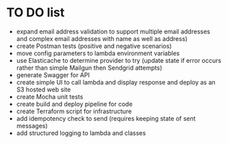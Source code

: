 
# TO DO list

- expand email address validation to support multiple email addresses and complex email addresses with name as well as address)
- create Postman tests (positive and negative scenarios)
- move config parameters to lambda environment variables
- use Elasticache to determine provider to try (update state if error occurs rather than simple Mailgun then Sendgrid attempts)
- generate Swagger for API
- create simple UI to call lambda and display response and deploy as an S3 hosted web site
- create Mocha unit tests
- create build and deploy pipeline for code
- create Terraform script for infrastructure
- add idempotency check to send (requires keeping state of sent messages)
- add structured logging to lambda and classes
